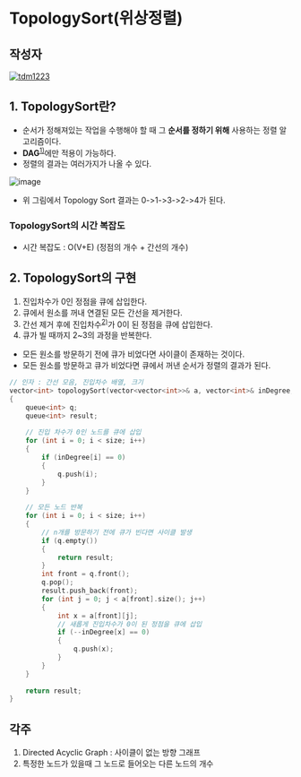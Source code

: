 # **TopologySort(위상정렬)**

## 작성자
[![tdm1223](https://avatars1.githubusercontent.com/u/21440957?s=100&v=4)](https://github.com/tdm1223)

## 1. TopologySort란?
- 순서가 정해져있는 작업을 수행해야 할 때 그 **순서를 정하기 위해** 사용하는 정렬 알고리즘이다.
- **DAG**<sup>[1)](#ref1)</sup>에만 적용이 가능하다.
- 정렬의 결과는 여러가지가 나올 수 있다.

![image](https://user-images.githubusercontent.com/21440957/64424653-9c01df00-d0e4-11e9-8f22-32f954e765ca.png)

- 위 그림에서 Topology Sort 결과는 0->1->3->2->4가 된다.

### TopologySort의 **시간 복잡도**
- 시간 복잡도 : O(V+E) (정점의 개수 + 간선의 개수)

## 2. TopologySort의 구현
1. 진입차수가 0인 정점을 큐에 삽입한다.
2. 큐에서 원소를 꺼내 연결된 모든 간선을 제거한다.
3. 간선 제거 후에 진입차수<sup>[2)](#ref1)</sup>가 0이 된 정점을 큐에 삽입한다.
4. 큐가 빌 때까지 2~3의 과정을 반복한다.
- 모든 원소를 방문하기 전에 큐가 비었다면 사이클이 존재하는 것이다.
- 모든 원소를 방문하고 큐가 비었다면 큐에서 꺼낸 순서가 정렬의 결과가 된다.

```cpp
// 인자 : 간선 모음, 진입차수 배열, 크기
vector<int> topologySort(vector<vector<int>>& a, vector<int>& inDegree, int size)
{
	queue<int> q;
	queue<int> result;
	
	// 진입 차수가 0인 노드를 큐에 삽입
	for (int i = 0; i < size; i++)
	{
		if (inDegree[i] == 0)
		{
			q.push(i);
		}
	}
	
	// 모든 노드 반복
	for (int i = 0; i < size; i++)
	{
		// n개를 방문하기 전에 큐가 빈다면 사이클 발생
		if (q.empty())
		{
			return result;
		}
		int front = q.front();
		q.pop();
		result.push_back(front);
		for (int j = 0; j < a[front].size(); j++)
		{
			int x = a[front][j];
			// 새롭게 진입차수가 0이 된 정점을 큐에 삽입
			if (--inDegree[x] == 0)
			{
				q.push(x);
			}
		}
	}
	
	return result;
}
```


## 각주
<a id="ref1">

1. Directed Acyclic Graph : 사이클이 없는 방향 그래프
2. 특정한 노드가 있을때 그 노드로 들어오는 다른 노드의 개수

</a>
